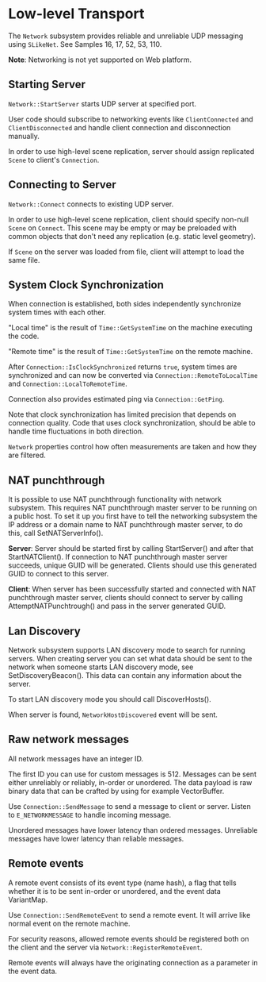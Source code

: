 # Low-level Transport

The `Network` subsystem provides reliable and unreliable UDP messaging using `SLikeNet`.
See Samples 16, 17, 52, 53, 110.

**Note**: Networking is not yet supported on Web platform.

## Starting Server

`Network::StartServer` starts UDP server at specified port.

User code should subscribe to networking events like `ClientConnected` and `ClientDisconnected`
and handle client connection and disconnection manually.

In order to use high-level scene replication, server should assign replicated `Scene` to client's `Connection`.

## Connecting to Server

`Network::Connect` connects to existing UDP server.

In order to use high-level scene replication, client should specify non-null `Scene` on `Connect`.
This scene may be empty or may be preloaded with common objects that don't need any replication (e.g. static level geometry).

If `Scene` on the server was loaded from file, client will attempt to load the same file.

## System Clock Synchronization

When connection is established, both sides independently synchronize system times with each other.

"Local time" is the result of `Time::GetSystemTime` on the machine executing the code.

"Remote time" is the result of `Time::GetSystemTime` on the remote machine.

After `Connection::IsClockSynchronized` returns `true`, system times are synchronized and can now be converted
via `Connection::RemoteToLocalTime` and `Connection::LocalToRemoteTime`.

Connection also provides estimated ping via `Connection::GetPing`.

Note that clock synchronization has limited precision that depends on connection quality.
Code that uses clock synchronization, should be able to handle time fluctuations in both direction.

`Network` properties control how often measurements are taken and how they are filtered.

## NAT punchthrough

It is possible to use NAT punchthrough functionality with network subsystem.
This requires NAT punchthrough master server to be running on a public host.
To set it up you first have to tell the networking subsystem the IP address or a domain name to NAT punchthrough master server, to do this, call SetNATServerInfo().

**Server**: Server should be started first by calling StartServer() and after that StartNATClient().
If connection to NAT punchthrough master server succeeds, unique GUID will be generated.
Clients should use this generated GUID to connect to this server.

**Client**: When server has been successfully started and connected with NAT punchthrough master server,
clients should connect to server by calling AttemptNATPunchtrough() and pass in the server generated GUID.

## Lan Discovery

Network subsystem supports LAN discovery mode to search for running servers.
When creating server you can set what data should be sent to the network when someone starts LAN discovery mode, see SetDiscoveryBeacon().
This data can contain any information about the server.

To start LAN discovery mode you should call DiscoverHosts().

When server is found, `NetworkHostDiscovered` event will be sent.

## Raw network messages

All network messages have an integer ID.

The first ID you can use for custom messages is 512.
Messages can be sent either unreliably or reliably, in-order or unordered.
The data payload is raw binary data that can be crafted by using for example VectorBuffer.

Use `Connection::SendMessage` to send a message to client or server.
Listen to `E_NETWORKMESSAGE` to handle incoming message.

Unordered messages have lower latency than ordered messages.
Unreliable messages have lower latency than reliable messages.

## Remote events

A remote event consists of its event type (name hash), a flag that tells whether it is to be sent in-order or unordered, and the event data VariantMap.

Use `Connection::SendRemoteEvent` to send a remote event.
It will arrive like normal event on the remote machine.

For security reasons, allowed remote events should be registered both on the client and the server via `Network::RegisterRemoteEvent`.

Remote events will always have the originating connection as a parameter in the event data.
